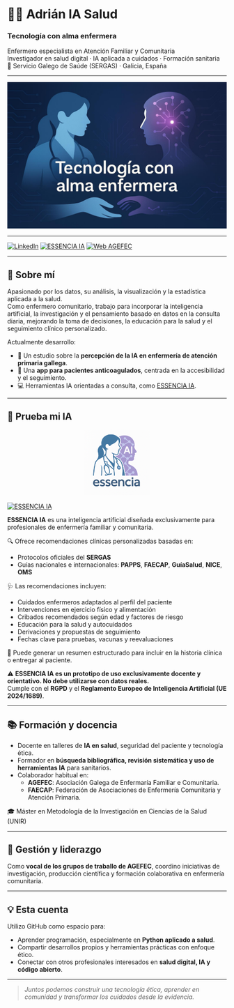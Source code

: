 # 👨‍⚕️ Adrián IA Salud

### Tecnología con alma enfermera  
Enfermero especialista en Atención Familiar y Comunitaria  
Investigador en salud digital · IA aplicada a cuidados · Formación sanitaria  
📍 Servicio Galego de Saúde (SERGAS) · Galicia, España

---

<!-- Banner principal -->
<p align="center">
  <img src="./banner_tecnologia_con_alma_enfermera.jpg" alt="Tecnología con alma enfermera" />
</p>

---

[![LinkedIn](https://img.shields.io/badge/LinkedIn-Adrián_Vences_Garrido-0077B5?style=for-the-badge&logo=linkedin&logoColor=white)](https://www.linkedin.com/in/adri%C3%A1nvencesgarrido/)
[![ESSENCIA IA](https://img.shields.io/badge/Ir_a_ESSENCIA_IA-Asistente_IA_enfermera-3D9970?style=for-the-badge&logo=openai&logoColor=white)](https://chatgpt.com/g/g-67e127dfff808191b7c1212f78042e5f-essencia)
[![Web AGEFEC](https://img.shields.io/badge/Web-AGEFEC.org-0A9396?style=for-the-badge&logo=readthedocs&logoColor=white)](https://www.agefec.org/web/)

---

## 🧠 Sobre mí

Apasionado por los datos, su análisis, la visualización y la estadística aplicada a la salud.  
Como enfermero comunitario, trabajo para incorporar la inteligencia artificial, la investigación y el pensamiento basado en datos en la consulta diaria, mejorando la toma de decisiones, la educación para la salud y el seguimiento clínico personalizado.

Actualmente desarrollo:

- 🧪 Un estudio sobre la **percepción de la IA en enfermería de atención primaria gallega**.  
- 📲 Una **app para pacientes anticoagulados**, centrada en la accesibilidad y el seguimiento.  
- 💻 Herramientas IA orientadas a consulta, como [ESSENCIA IA](https://chatgpt.com/g/g-67e127dfff808191b7c1212f78042e5f-essencia).

---

## 🧪 Prueba mi IA

<p align="center">
  <img src="./Logo ESSENCIA.png" alt="ESSENCIA IA" width="150"/>
</p>

[![ESSENCIA IA](https://img.shields.io/badge/PROBAR_ESSENCIA_IA-Asistente_de_consulta-219EBC?style=for-the-badge)](https://chatgpt.com/g/g-67e127dfff808191b7c1212f78042e5f-essencia)

**ESSENCIA IA** es una inteligencia artificial diseñada exclusivamente para profesionales de enfermería familiar y comunitaria.

🔍 Ofrece recomendaciones clínicas personalizadas basadas en:

- Protocolos oficiales del **SERGAS**
- Guías nacionales e internacionales: **PAPPS**, **FAECAP**, **GuíaSalud**, **NICE**, **OMS**

🩺 Las recomendaciones incluyen:

- Cuidados enfermeros adaptados al perfil del paciente
- Intervenciones en ejercicio físico y alimentación
- Cribados recomendados según edad y factores de riesgo
- Educación para la salud y autocuidados
- Derivaciones y propuestas de seguimiento
- Fechas clave para pruebas, vacunas y reevaluaciones

📄 Puede generar un resumen estructurado para incluir en la historia clínica o entregar al paciente.

⚠️ **ESSENCIA IA es un prototipo de uso exclusivamente docente y orientativo. No debe utilizarse con datos reales.**  
Cumple con el **RGPD** y el **Reglamento Europeo de Inteligencia Artificial (UE 2024/1689)**.

---

## 📚 Formación y docencia

- Docente en talleres de **IA en salud**, seguridad del paciente y tecnología ética.
- Formador en **búsqueda bibliográfica, revisión sistemática y uso de herramientas IA** para sanitarios.
- Colaborador habitual en:
  - **AGEFEC**: Asociación Galega de Enfermaría Familiar e Comunitaria.
  - **FAECAP**: Federación de Asociaciones de Enfermería Comunitaria y Atención Primaria.

🎓 Máster en Metodología de la Investigación en Ciencias de la Salud (UNIR)

---

## 🧭 Gestión y liderazgo

Como **vocal de los grupos de traballo de AGEFEC**, coordino iniciativas de investigación, producción científica y formación colaborativa en enfermería comunitaria.

---

## 💡 Esta cuenta

Utilizo GitHub como espacio para:

- Aprender programación, especialmente en **Python aplicado a salud**.
- Compartir desarrollos propios y herramientas prácticas con enfoque ético.
- Conectar con otros profesionales interesados en **salud digital, IA y código abierto**.

---

> *Juntos podemos construir una tecnología ética, aprender en comunidad y transformar los cuidados desde la evidencia.*

